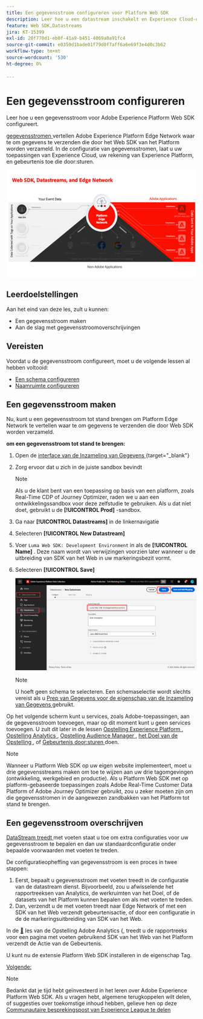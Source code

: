 ```yaml
---
title: Een gegevensstroom configureren voor Platform Web SDK
description: Leer hoe u een datastream inschakelt en Experience Cloud-oplossingen configureert. Deze les maakt deel uit van de zelfstudie Adobe Experience Cloud met Web SDK implementeren.
feature: Web SDK,Datastreams
jira: KT-15399
exl-id: 20f770d1-eb0f-41a9-b451-4069a0a91fc4
source-git-commit: e0359d1bade01f79d0f7aff6a6e69f3e4d0c3b62
workflow-type: tm+mt
source-wordcount: '530'
ht-degree: 0%

---
```


# Een gegevensstroom configureren

Leer hoe u een gegevensstroom voor Adobe Experience Platform Web SDK configureert.

[ gegevensstromen ](https://experienceleague.adobe.com/en/docs/experience-platform/datastreams/overview) vertellen Adobe Experience Platform Edge Network waar te om gegevens te verzenden die door het Web SDK van het Platform worden verzameld. In de configuratie van gegevensstromen, laat u uw toepassingen van Experience Cloud, uw rekening van Experience Platform, en gebeurtenis toe die door:sturen.

![ SDK van het Web, gegevensstromen, en het diagram van Edge Network ](assets/dc-websdk-datastreams.png)

## Leerdoelstellingen

Aan het eind van deze les, zult u kunnen:

* Een gegevensstroom maken
* Aan de slag met gegevensstroomoverschrijvingen

## Vereisten

Voordat u de gegevensstroom configureert, moet u de volgende lessen al hebben voltooid:

* [Een schema configureren](configure-schemas.md)
* [Naamruimte configureren](configure-identities.md)

## Een gegevensstroom maken

Nu, kunt u een gegevensstroom tot stand brengen om Platform Edge Network te vertellen waar te om gegevens te verzenden die door Web SDK worden verzameld.

**om een gegevensstroom tot stand te brengen:**

1. Open de [ interface van de Inzameling van Gegevens ](https://experience.adobe.com/data-collection/){target="_blank"}
1. Zorg ervoor dat u zich in de juiste sandbox bevindt

   >[!NOTE]
   >
   >Als u de klant bent van een toepassing op basis van een platform, zoals Real-Time CDP of Journey Optimizer, raden we u aan een ontwikkelingssandbox voor deze zelfstudie te gebruiken. Als u dat niet doet, gebruikt u de **[!UICONTROL Prod]** -sandbox.

1. Ga naar **[!UICONTROL Datastreams]** in de linkernavigatie
1. Selecteren **[!UICONTROL New Datastream]**
1. Voer `Luma Web SDK: Development Environment` in als de **[!UICONTROL Name]** . Deze naam wordt van verwijzingen voorzien later wanneer u de uitbreiding van SDK van het Web in uw markeringsbezit vormt.
1. Selecteren **[!UICONTROL Save]**

   ![ creeer de datastream ](assets/datastream-create-new-datastream.png)

   >[!NOTE]
   >
   >U hoeft geen schema te selecteren. Een schemaselectie wordt slechts vereist als u [ Prep van Gegevens voor de eigenschap van de Inzameling van Gegevens ](/help/data-collection/edge/data-prep.md) gebruikt.

Op het volgende scherm kunt u services, zoals Adobe-toepassingen, aan de gegevensstroom toevoegen, maar op dit moment kunt u geen services toevoegen. U zult dit later in de lessen [ Opstelling Experience Platform ](setup-experience-platform.md), [ Opstelling Analytics ](setup-analytics.md), [ Opstelling Audience Manager ](setup-audience-manager.md), [ het Doel van de Opstelling ](setup-target.md), of [ Gebeurtenis door:sturen ](setup-event-forwarding.md) doen.

>[!NOTE]
>
>Wanneer u Platform Web SDK op uw eigen website implementeert, moet u drie gegevensstreams maken om toe te wijzen aan uw drie tagomgevingen (ontwikkeling, werkgebied en productie). Als u Platform Web SDK met op platform-gebaseerde toepassingen zoals Adobe Real-Time Customer Data Platform of Adobe Journey Optimizer gebruikt, zou u zeker moeten zijn om die gegevensstromen in de aangewezen zandbakken van het Platform tot stand te brengen.

## Een gegevensstroom overschrijven

[ DataStream treedt ](https://experienceleague.adobe.com/en/docs/experience-platform/datastreams/overrides) met voeten staat u toe om extra configuraties voor uw gegevensstroom te bepalen en dan uw standaardconfiguratie onder bepaalde voorwaarden met voeten te treden.

De configuratieopheffing van gegevensstroom is een proces in twee stappen:

1. Eerst, bepaalt u gegevensstroom met voeten treedt in de configuratie van de datastream dienst. Bijvoorbeeld, zou u afwisselende het rapportreeksen van Analytics, de werkruimten van het Doel, of de datasets van het Platform kunnen bepalen om als met voeten te treden.
1. Dan, verzendt u de met voeten treedt naar Edge Network of met een SDK van het Web verzendt gebeurtenisactie, of door een configuratie in de de markeringsuitbreiding van SDK van het Web.

In de [&#128279;](setup-analytics.md) les van de Opstelling Adobe Analytics  &lbrace;, treedt u de rapportreeks voor een pagina met voeten gebruikend SDK van het Web van het Platform verzendt de Actie van de Gebeurtenis.

U kunt nu de extensie Platform Web SDK installeren in de eigenschap Tag.

[Volgende: ](install-web-sdk.md)

>[!NOTE]
>
>Bedankt dat je tijd hebt geïnvesteerd in het leren over Adobe Experience Platform Web SDK. Als u vragen hebt, algemene terugkoppelen wilt delen, of suggesties over toekomstige inhoud hebben, gelieve hen op deze [ Communautaire besprekingspost van Experience League te delen ](https://experienceleaguecommunities.adobe.com/t5/adobe-experience-platform-data/tutorial-discussion-implement-adobe-experience-cloud-with-web/td-p/444996)
